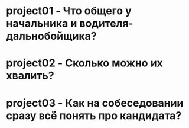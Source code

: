 # project01 - Что общего у начальника и водителя-дальнобойщика?
# project02 - Сколько можно их хвалить?
# project03 - Как на собеседовании сразу всё понять про кандидата?
